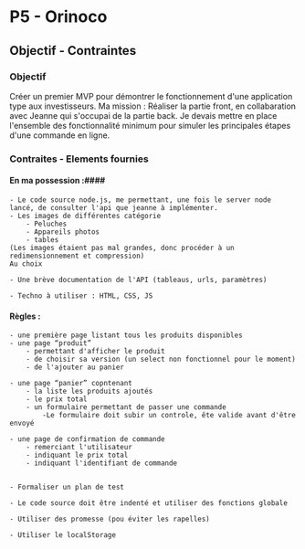 # P5 - Orinoco #

## Objectif - Contraintes ##

### Objectif ###
Créer un premier MVP pour démontrer le fonctionnement d'une application type aux investisseurs.
Ma mission : Réaliser la partie front, en collabaration avec Jeanne qui s'occupai de la partie back. Je devais mettre en place l'ensemble des fonctionnalité minimum pour simuler les principales étapes d'une commande en ligne.

### Contraites - Elements fournies ###
#### En ma possession :####
    - Le code source node.js, me permettant, une fois le server node lancé, de consulter l'api que jeanne à implémenter.
    - Les images de différentes catégorie
        - Peluches
        - Appareils photos
        - tables
    (Les images étaient pas mal grandes, donc procéder à un redimensionnement et compression)
    Au choix

    - Une brève documentation de l'API (tableaus, urls, paramètres)

    - Techno à utiliser : HTML, CSS, JS
    
#### Règles : ####
    - une première page listant tous les produits disponibles
    - une page “produit”
        - permettant d'afficher le produit
        - de choisir sa version (un select non fonctionnel pour le moment)
        - de l'ajouter au panier

    - une page “panier” copntenant
        - la liste les produits ajoutés
        - le prix total
        - un formulaire permettant de passer une commande
            -Le formulaire doit subir un controle, ête valide avant d'être envoyé

    - une page de confirmation de commande
        - remerciant l'utilisateur
        - indiquant le prix total 
        - indiquant l'identifiant de commande


    - Formaliser un plan de test

    - Le code source doit être indenté et utiliser des fonctions globale

    - Utiliser des promesse (pou éviter les rapelles)

    - Utiliser le localStorage



